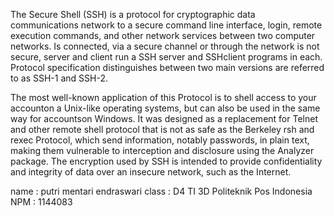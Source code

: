 The Secure Shell (SSH) is a protocol for cryptographic data communications network to a secure command line interface, login, remote execution commands, and other network services between two computer networks. Is connected, via a secure channel or through the network is not secure, server and client run a SSH server and SSHclient programs in each. Protocol specification distinguishes between two main versions are referred to as SSH-1 and SSH-2.

The most well-known application of this Protocol is to shell access to your accounton a Unix-like operating systems, but can also be used in the same way for accountson Windows. It was designed as a replacement for Telnet and other remote shell protocol that is not as safe as the Berkeley rsh and rexec Protocol, which send information, notably passwords, in plain text, making them vulnerable to interception and disclosure using the Analyzer package. The encryption used by SSH is intended to provide confidentiality and integrity of data over an insecure network, such as the Internet.

name : putri mentari endraswari
class : D4 TI 3D 
Politeknik Pos Indonesia
NPM : 1144083